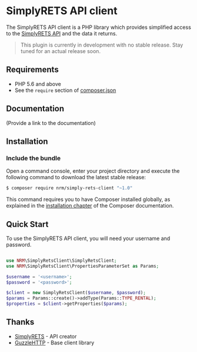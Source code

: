 SimplyRETS API client
======================

The SimplyRETS API client is a PHP library which provides simplified access to
the [SimplyRETS API](https://docs.simplyrets.com/api/index.html) and the data
it returns.

> This plugin is currently in development with no stable release. Stay tuned for
> an actual release soon.

Requirements
------------

- PHP 5.6 and above
- See the `require` section of [composer.json](composer.json)

Documentation
-------------

(Provide a link to the documentation)

Installation
------------

### Include the bundle

Open a command console, enter your project directory and execute the following
command to download the latest stable release:

```bash
$ composer require nrm/simply-rets-client "~1.0"
```

This command requires you to have Composer installed globally, as explained
in the [installation chapter](https://getcomposer.org/doc/00-intro.md)
of the Composer documentation.

Quick Start
-----------

To use the SimplyRETS API client, you will need your username and password.

```php

use NRM\SimplyRetsClient\SimplyRetsClient;
use NRM\SimplyRetsClient\PropertiesParameterSet as Params;

$username = '<username>';
$password = '<password>';

$client = new SimplyRetsClient($username, $password);
$params = Params::create()->addType(Params::TYPE_RENTAL);
$properties = $client->getProperties($params);

```

Thanks
------

- [SimplyRETS](http://simplyrets.com) - API creator
- [GuzzleHTTP](http://docs.guzzlephp.org) - Base client library
